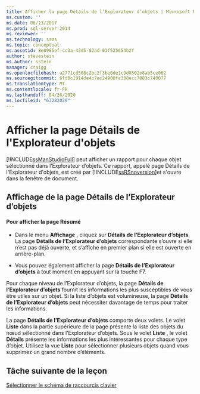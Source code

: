 ```yaml
---
title: Afficher la page Détails de l’Explorateur d’objets | Microsoft Docs
ms.custom: ''
ms.date: 06/13/2017
ms.prod: sql-server-2014
ms.reviewer: ''
ms.technology: ssms
ms.topic: conceptual
ms.assetid: 8e0965ef-cc3a-43d5-82ad-01f525654b2f
author: stevestein
ms.author: sstein
manager: craigg
ms.openlocfilehash: a2771cd508c2bc2f3be0de1c9d0502e8ab5ce062
ms.sourcegitcommit: 6fd8c1914de4c7ac24900fe388ecc7883c740077
ms.translationtype: MT
ms.contentlocale: fr-FR
ms.lasthandoff: 04/26/2020
ms.locfileid: "63282029"
---
```

# <a name="show-the-object-explorer-details-page"></a>Afficher la page Détails de l'Explorateur d'objets
  [!INCLUDE[ssManStudioFull](../../includes/ssmanstudiofull-md.md)] peut afficher un rapport pour chaque objet sélectionné dans l’Explorateur d’objets. Ce rapport, appelé page Détails de l'Explorateur d'objets, est créé par [!INCLUDE[ssRSnoversion](../../includes/ssrsnoversion-md.md)]et s'ouvre dans la fenêtre de document.  
  
## <a name="showing-the-object-explorer-details-page"></a>Affichage de la page Détails de l’Explorateur d’objets  
  
#### <a name="to-show-the-summary-page"></a>Pour afficher la page Résumé  
  
-   Dans le menu **Affichage** , cliquez sur **Détails de l’Explorateur d’objets**. La page **Détails de l’Explorateur d’objets** correspondante s’ouvre si elle n’est pas déjà ouverte, et s’affiche en premier plan si elle est ouverte en arrière-plan.  
  
-   Vous pouvez également afficher la page **Détails de l’Explorateur d’objets** à tout moment en appuyant sur la touche F7.  
  
 Pour chaque niveau de l’Explorateur d’objets, la page **Détails de l’Explorateur d’objets** fournit les informations les plus susceptibles de vous être utiles sur un objet. Si la liste d’objets est volumineuse, la page **Détails de l’Explorateur d’objets** peut nécessiter davantage de temps pour traiter les informations.  
  
 La page **Détails de l’Explorateur d’objets** comporte deux volets. Le volet **Liste** dans la partie supérieure de la page présente la liste des objets du nœud sélectionné dans l’Explorateur d’objets. Sous le volet **Liste** , le volet **Détails** présente les informations les plus intéressantes pour chaque type d’objet. Utilisez la vue **Liste** pour sélectionner plusieurs objets quand vous supprimez un grand nombre d’éléments.  
  
## <a name="next-task-in-lesson"></a>Tâche suivante de la leçon  
 [Sélectionner le schéma de raccourcis clavier](lesson-1-6-select-the-keyboard-shortcut-scheme.md)  
  
  
